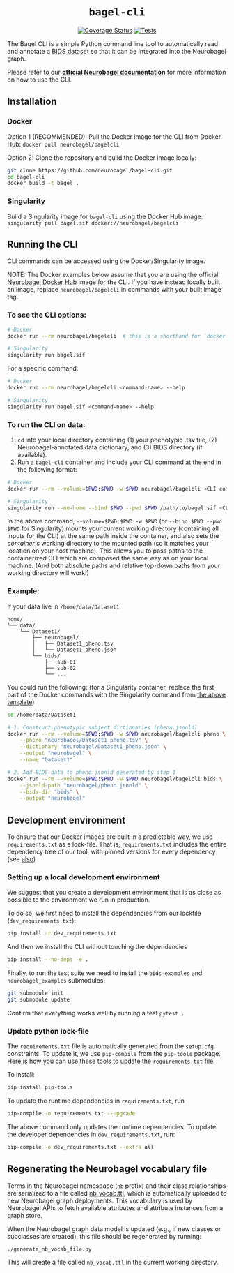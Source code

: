 <div align="center">

# `bagel-cli`
[![Coverage Status](https://coveralls.io/repos/github/neurobagel/bagel-cli/badge.svg?branch=main)](https://coveralls.io/github/neurobagel/bagel-cli?branch=main)
[![Tests](https://github.com/neurobagel/bagel-cli/actions/workflows/test.yml/badge.svg)](https://github.com/neurobagel/bagel-cli/actions/workflows/test.yml)

</div>

The Bagel CLI is a simple Python command line tool to automatically read and annotate a 
[BIDS dataset](https://bids-specification.readthedocs.io/en/stable/) 
so that it can be integrated into the Neurobagel graph.

Please refer to our [**official Neurobagel documentation**](https://neurobagel.org/cli/) for more information on how to use the CLI.

## Installation
### Docker
Option 1 (RECOMMENDED): Pull the Docker image for the CLI from Docker Hub: `docker pull neurobagel/bagelcli`

Option 2: Clone the repository and build the Docker image locally:
```bash
git clone https://github.com/neurobagel/bagel-cli.git
cd bagel-cli
docker build -t bagel .
```

### Singularity
Build a Singularity image for `bagel-cli` using the Docker Hub image:  
`singularity pull bagel.sif docker://neurobagel/bagelcli`

## Running the CLI
CLI commands can be accessed using the Docker/Singularity image.

NOTE: The Docker examples below assume that you are using the official [Neurobagel Docker Hub](https://hub.docker.com/u/neurobagel) image for the CLI. 
If you have instead locally built an image, replace `neurobagel/bagelcli` in commands with your built image tag.

### To see the CLI options:
```bash
# Docker
docker run --rm neurobagel/bagelcli  # this is a shorthand for `docker run --rm neurobagel/bagelcli --help

# Singularity
singularity run bagel.sif
```
For a specific command:
```bash
# Docker
docker run --rm neurobagel/bagelcli <command-name> --help

# Singularity
singularity run bagel.sif <command-name> --help
```


### To run the CLI on data:
1. `cd` into your local directory containing (1) your phenotypic .tsv file, (2) Neurobagel-annotated data dictionary, and (3) BIDS directory (if available). 
2. Run a `bagel-cli` container and include your CLI command at the end in the following format:
```bash
# Docker
docker run --rm --volume=$PWD:$PWD -w $PWD neurobagel/bagelcli <CLI command here>

# Singularity
singularity run --no-home --bind $PWD --pwd $PWD /path/to/bagel.sif <CLI command here>
```
In the above command, `--volume=$PWD:$PWD -w $PWD` (or `--bind $PWD --pwd $PWD` for Singularity) mounts your current working directory (containing all inputs for the CLI) at the same path inside the container, and also sets the _container's_ working directory to the mounted path (so it matches your location on your host machine). This allows you to pass paths to the containerized CLI which are composed the same way as on your local machine. (And both absolute paths and relative top-down paths from your working directory will work!)

### Example:  
If your data live in `/home/data/Dataset1`:
```
home/
└── data/
    └── Dataset1/
        ├── neurobagel/
        │   ├── Dataset1_pheno.tsv
        │   └── Dataset1_pheno.json
        └── bids/
            ├── sub-01
            ├── sub-02
            └── ...
```

You could run the following: (for a Singularity container, replace the first part of the Docker commands with the Singularity command from [the above template](#to-run-the-cli-on-data))
```bash
cd /home/data/Dataset1

# 1. Construct phenotypic subject dictionaries (pheno.jsonld)
docker run --rm --volume=$PWD:$PWD -w $PWD neurobagel/bagelcli pheno \
    --pheno "neurobagel/Dataset1_pheno.tsv" \
    --dictionary "neurobagel/Dataset1_pheno.json" \
    --output "neurobagel" \
    --name "Dataset1"

# 2. Add BIDS data to pheno.jsonld generated by step 1
docker run --rm --volume=$PWD:$PWD -w $PWD neurobagel/bagelcli bids \
    --jsonld-path "neurobagel/pheno.jsonld" \
    --bids-dir "bids" \
    --output "neurobagel"
```

## Development environment

To ensure that our Docker images are built in a predictable way,
we use `requirements.txt` as a lock-file.
That is, `requirements.txt` includes the entire dependency tree of our tool,
with pinned versions for every dependency (see [also](https://pip.pypa.io/en/latest/topics/repeatable-installs/#repeatability))


### Setting up a local development environment
We suggest that you create a development environment 
that is as close as possible to the environment we run in production.

To do so, we first need to install the dependencies from our lockfile (`dev_requirements.txt`):

```bash
pip install -r dev_requirements.txt
```

And then we install the CLI without touching the dependencies

```bash
pip install --no-deps -e .
```

Finally, to run the test suite we need to install the `bids-examples` and `neurobagel_examples` submodules:
```bash
git submodule init
git submodule update
```
Confirm that everything works well by running a test
`pytest .`
### Update python lock-file
The `requirements.txt` file is automatically generated from the `setup.cfg`
constraints. To update it, we use `pip-compile` from the `pip-tools` package.
Here is how you can use these tools to update the `requirements.txt` file.

To install:
```bash
pip install pip-tools
```

To update the runtime dependencies in `requirements.txt`, run
```bash
pip-compile -o requirements.txt --upgrade
```

The above command only updates the runtime dependencies.
To update the developer dependencies in `dev_requirements.txt`, run:
```bash
pip-compile -o dev_requirements.txt --extra all
```

## Regenerating the Neurobagel vocabulary file
Terms in the Neurobagel namespace (`nb` prefix) and their class relationships are serialized to a file 
called [nb_vocab.ttl](https://github.com/neurobagel/recipes/blob/main/vocab/nb_vocab.ttl), which is automatically
uploaded to new Neurobagel graph deployments.
This vocabulary is used by Neurobagel APIs to fetch available attributes and attribute instances from a graph store.

When the Neurobagel graph data model is updated (e.g., if new classes or subclasses are created), 
this file should be regenerated by running:
```bash
./generate_nb_vocab_file.py
```
This will create a file called `nb_vocab.ttl` in the current working directory.
